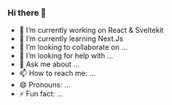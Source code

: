 ### Hi there 👋
- 🔭 I’m currently working on React & Sveltekit
- 🌱 I’m currently learning Next.Js
- 👯 I’m looking to collaborate on ...
- 🤔 I’m looking for help with ...
- 💬 Ask me about ...
- 📫 How to reach me: ...
- 😄 Pronouns: ...
- ⚡ Fun fact: ...

